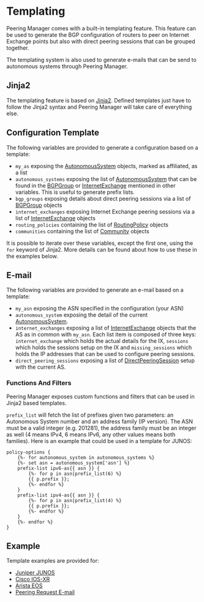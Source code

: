 # Templating

Peering Manager comes with a built-in templating feature. This feature can be
used to generate the BGP configuration of routers to peer on Internet Exchange
points but also with direct peering sessions that can be grouped together.

The templating system is also used to generate e-mails that can be send to
autonomous systems through Peering Manager.

## Jinja2

The templating feature is based on [Jinja2](http://jinja.pocoo.org/docs/2.9/).
Defined templates just have to follow the Jinja2 syntax and Peering Manager
will take care of everything else.

## Configuration Template

The following variables are provided to generate a configuration based on a
template:

  * `my_as` exposing the
    [AutonomousSystem](../models/peering/autonomoussystem.md) objects, marked
    as affiliated, as a list
  * `autonomous_systems` exposing the list of
    [AutonomousSystem](../models/peering/autonomoussystem.md) that can be found in the
    [BGPGroup](../models/peering/bgpgroup.md) or
    [InternetExchange](../models/peering/internetexchange.md) mentioned in other
    variables. This is useful to generate prefix lists.
  * `bgp_groups` exposing details about direct peering sessions via a list of
    [BGPGroup](../models/peering/bgpgroup.md) objects
  * `internet_exchanges` exposing Internet Exchange peering sessions via a list
    of [InternetExchange](../models/peering/internetexchange.md) objects
  * `routing_policies` containing the list of
    [RoutingPolicy](../models/peering/routingpolicy.md) objects
  * `communities` containing the list of [Community](../models/peering/community.md)
    objects

It is possible to iterate over these variables, except the first one, using the
`for` keyword of Jinja2. More details can be found about how to use these in
the examples below.

## E-mail

The following variables are provided to generate an e-mail based on a template:

  * `my_asn` exposing the ASN specified in the configuration (your ASN)
  * `autonomous_system` exposing the detail of the current
    [AutonomousSystem](../models/peering/autonomoussystem.md).
  * `internet_exchanges` exposing a list of
    [InternetExchange](../models/peering/internetexchange.md) objects that the AS as in
    common with `my_asn`. Each list item is composed of three keys:
    `internet_exchange` which holds the actual details for the IX, `sessions`
    which holds the sessions setup on the IX and `missing_sessions` which holds
    the IP addresses that can be used to configure peering sessions.
  * `direct_peering_sessions` exposing a list of
    [DirectPeeringSession](../models/peering/directpeeringsession.md) setup with the
    current AS.

### Functions And Filters

Peering Manager exposes custom functions and filters that can be used in Jinja2
based templates.

`prefix_list` will fetch the list of prefixes given two parameters: an
Autonomous System number and an address family (IP version). The ASN must be a
valid integer (e.g. 201281), the address family must be an integer as well (4
means IPv4, 6 means IPv6, any other values means both families). Here is an
example that could be used in a template for JUNOS:

```no-highlight
policy-options {
    {%- for autonomous_system in autonomous_systems %}
    {%- set asn = autonomous_system['asn'] %}
    prefix-list ipv6-as{{ asn }} {
        {%- for p in asn|prefix_list(6) %}
        {{ p.prefix }};
        {%- endfor %}
    }
    prefix-list ipv4-as{{ asn }} {
        {%- for p in asn|prefix_list(4) %}
        {{ p.prefix }};
        {%- endfor %}
    }
    {%- endfor %}
}
```

## Example

Template examples are provided for:

  * [Juniper JUNOS](juniper-junos.md)
  * [Cisco IOS-XR](cisco-iosxr.md)
  * [Arista EOS](arista-eos.md)
  * [Peering Request E-mail](peering-request-email.md)
